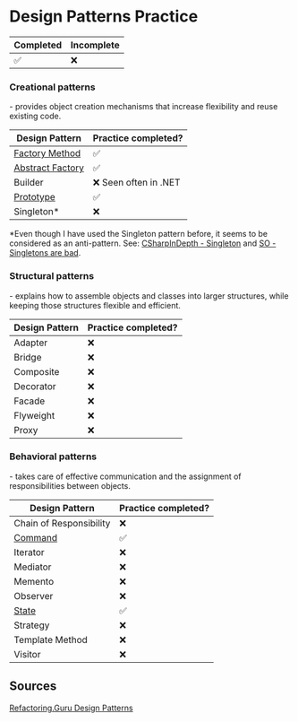 # Design Patterns Practice

| Completed | Incomplete |
|-----------|------------|
| ✅         | ❌          | 

### Creational patterns

\- provides object creation mechanisms that increase flexibility and reuse existing code.

| Design Pattern                                      | Practice completed?  |
|-----------------------------------------------------|----------------------|
| [Factory Method](/Creational/Factory%20Method/)     | ✅                    |
| [Abstract Factory](/Creational/Abstract%20Factory/) | ✅                    |
| Builder                                             | ❌ Seen often in .NET |
| [Prototype](/Creational/Prototype/)                 | ✅                    |
| Singleton*                                          | ❌                    |

*Even though I have used the Singleton pattern before, it seems to be considered as an anti-pattern. See: [CSharpInDepth - Singleton](https://csharpindepth.com/Articles/Singleton) and [SO - Singletons are bad](https://softwareengineering.stackexchange.com/questions/40373/so-singletons-are-bad-then-what).

### Structural patterns

\- explains how to assemble objects and classes into larger structures, while keeping those structures flexible and efficient.

| Design Pattern | Practice completed? |
|----------------|---------------------|
| Adapter        | ❌                   |
| Bridge         | ❌                   |
| Composite      | ❌                   |
| Decorator      | ❌                   |
| Facade         | ❌                   |
| Flyweight      | ❌                   |
| Proxy          | ❌                   |

### Behavioral patterns

\- takes care of effective communication and the assignment of responsibilities between objects.

| Design Pattern                  | Practice completed? |
|---------------------------------|---------------------|
| Chain of Responsibility         | ❌                   |
| [Command](/Behavioral/Command/) | ✅                   |
| Iterator                        | ❌                   |
| Mediator                        | ❌                   |
| Memento                         | ❌                   |
| Observer                        | ❌                   |
| [State](/Behavioral/State/)     | ✅                   |
| Strategy                        | ❌                   |
| Template Method                 | ❌                   |
| Visitor                         | ❌                   |

## Sources

[Refactoring.Guru Design Patterns](https://refactoring.guru/design-patterns)